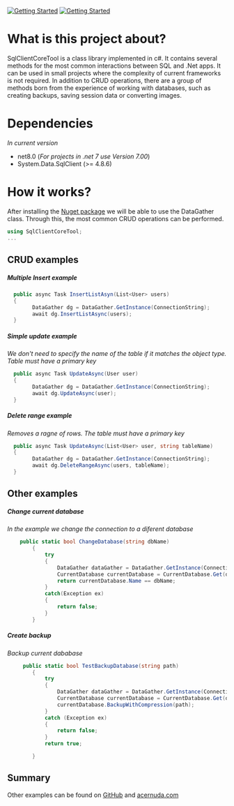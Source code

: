 [![Getting Started](https://img.shields.io/badge/lang-en-red.svg)](https://github.com/alexarriete/SqlClientCoreTool/blob/master/README.md) [![Getting Started](https://img.shields.io/badge/lang-es-yellow.svg)](https://github.com/alexarriete/SqlClientCoreTool/blob/master/Readme.es.md)
# What is this project about?

SqlClientCoreTool is a class library implemented in c#. It contains several methods for the most common interactions between SQL and .Net apps. It can be used in small projects where the complexity of current frameworks is not required.
In addition to CRUD operations, there are a group of methods born from the experience of working with databases, such as creating backups, saving session data or converting images.

# Dependencies

_In current version_

- net8.0 (_For projects in .net 7 use Version 7.00_)
- System.Data.SqlClient (>= 4.8.6)

# How it works?

After installing the [Nuget package](https://www.nuget.org/packages/SqlClientCoreTool) we will be able to use the DataGather class. Through this, the most common CRUD operations can be performed.

```csharp
using SqlClientCoreTool;
...

```

## CRUD examples

##### Multiple Insert example

```csharp
  public async Task InsertListAsyn(List<User> users)
  {
        DataGather dg = DataGather.GetInstance(ConnectionString);
        await dg.InsertListAsync(users);
  }
```

##### Simple update example
_We don't need to specify the name of the table if it matches the object type. Table must have a primary key_

```csharp
  public async Task UpdateAsync(User user)
  {
        DataGather dg = DataGather.GetInstance(ConnectionString);
        await dg.UpdateAsync(user);
  }
```

##### Delete range example
_Removes a ragne of rows. The table must have a primary key_

```csharp
  public async Task UpdateAsync(List<User> user, string tableName)
  {
        DataGather dg = DataGather.GetInstance(ConnectionString);
        await dg.DeleteRangeAsync(users, tableName);
  }
```

## Other examples

##### Change current database
_In the example we change the connection to a diferent database_

```csharp
    public static bool ChangeDatabase(string dbName)
        {
            try
            {
                DataGather dataGather = DataGather.GetInstance(ConnectionString, dbName);
                CurrentDatabase currentDatabase = CurrentDatabase.Get(dataGather);
                return currentDatabase.Name == dbName;
            }
            catch(Exception ex)
            {
                return false;
            }
        }
```

##### Create backup
_Backup current dababase_

```csharp
     public static bool TestBackupDatabase(string path)
        {
            try
            {
                DataGather dataGather = DataGather.GetInstance(ConnectionString);
                CurrentDatabase currentDatabase = CurrentDatabase.Get(dataGather);
                currentDatabase.BackupWithCompression(path);
            }
            catch (Exception ex)
            {
                return false;
            }
            return true;

        }
```

## Summary
Other examples can be found on [GitHub](https://github.com/alexarriete/SqlClientCoreTool) and [acernuda.com](https://acernuda.com/software)
